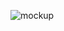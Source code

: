 ![mockup](https://github.com/VimalKManoj/kicks_project/assets/89797778/226e0272-0cd7-48ab-83cc-7b0d4cc2b20c)

